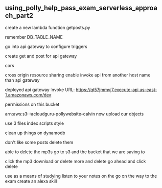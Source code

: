 using_polly_help_pass_exam_serverless_approach_part2
------------------------------

create a new lambda function 
getposts.py

remember 
DB_TABLE_NAME

go into api gateway to configure triggers 

create get and post for api gateway 

cors 

cross origin resource sharing
enable invoke api from another host name than api gateway 

deployed 
api gateway 
 Invoke URL: https://qt57jmmvj7.execute-api.us-east-1.amazonaws.com/dev

permissions on this bucket 

 arn:aws:s3:::acloudguru-pollywebsite-calvin
now upload our objects 

use 3 files 
index 
scripts 
style

clean up things on dynamodb 

don't like some posts 
delete them 

able to delete the mp3s 
go to s3 and the bucket that we are saving to 

click the mp3 download or delete 
more and delete 
go ahead and click delete 

use as a means of studying 
listen to your notes on the go 
on the way to the exam 
create an alexa skill 


